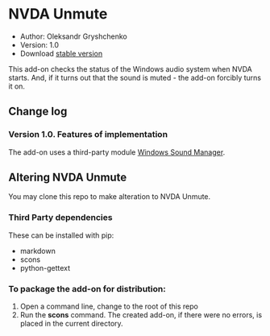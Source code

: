 # NVDA Unmute

* Author: Oleksandr Gryshchenko
* Version: 1.0
* Download [stable version][1]

This add-on checks the status of the Windows audio system when NVDA starts.
And, if it turns out that the sound is muted - the add-on forcibly turns it on.

## Change log

### Version 1.0. Features of implementation
The add-on uses a third-party module [Windows Sound Manager][2].

## Altering NVDA Unmute
You may clone this repo to make alteration to NVDA Unmute.

### Third Party dependencies
These can be installed with pip:
- markdown
- scons
- python-gettext

### To package the add-on for distribution:
1. Open a command line, change to the root of this repo
2. Run the **scons** command. The created add-on, if there were no errors, is placed in the current directory.

[1]: https://github.com/grisov/Unmute
[2]: https://github.com/Paradoxis/Windows-Sound-Manager
